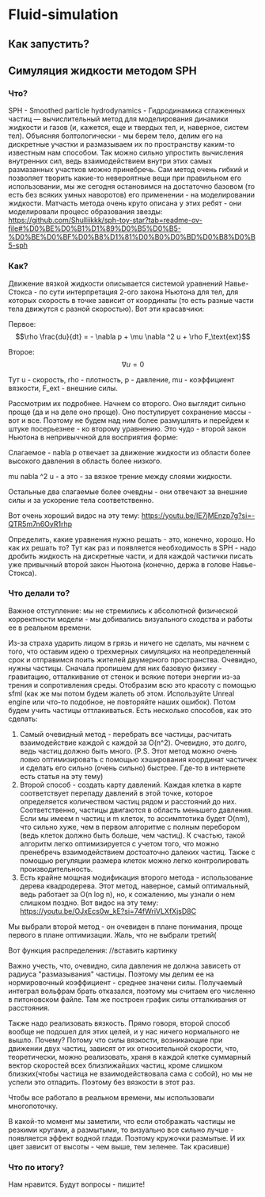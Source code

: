 # Fluid-simulation

## Как запустить?


## Симуляция жидкости методом SPH

### Что?
SPH - Smoothed particle hydrodynamics - Гидродинамика сглаженных частиц — вычислительный метод для моделирования динамики жидкости и газов (и, кажется, еще и твердых тел, и, наверное, систем тел).
Объясняя болтологически - мы берем тело, делим его на дискретные участки и размазываем их по пространству каким-то известным нам способом. Так можно сильно упростить вычисления внутренних сил, ведь взаимодействием внутри этих самых размазанных участков можно принебречь. Сам метод очень гибкий и позволяет творить какие-то невероятные вещи при правильном его использовании, мы же сегодня остановимся на достаточно базовом (то есть без всяких умных наворотов) его применении - на моделировании жидкости. Матчасть метода очень круто описана у этих ребят - они моделировали процесс образования звезды: https://github.com/Shulliikkk/sph-toy-star?tab=readme-ov-file#%D0%BE%D0%B1%D1%89%D0%B5%D0%B5-%D0%BE%D0%BF%D0%B8%D1%81%D0%B0%D0%BD%D0%B8%D0%B5-sph

### Как?
Движение вязкой жидкости описывается системой уравнений Навье-Стокса - по сути интерпретация 2-ого закона Ньютона для тел, для которых скорость в точке зависит от координаты (то есть разные части тела движутся с разной скоростью). Вот эти красавчики:

Первое:
$$\rho \frac{du}{dt} = - \nabla p + \mu \nabla ^2 u + \rho F_\text{ext}$$

Второе:
$$\nabla u = 0$$

Тут u - скорость, rho - плотность, p - давление, mu - коэффициент вязкости, F_ext - внешние силы.

Рассмотрим их подробнее. Начнем со второго. Оно выглядит сильно проще (да и на деле оно проще). Оно постулирует сохранение массы - вот и все. Поэтому не будем над ним более размушлять и перейдем к штуке посерьезнее - ко второму уравнению.
Это чудо - второй закон Ньютона в непривыччной для восприятия форме:

Слагаемое - nabla p отвечает за движение жидкости из области более высокого давления в область более низкого.

mu nabla ^2 u - а это - за вязкое трение между слоями жидкости.

Остальные два слагаемые более очевдны - они отвечают за внешние силы и за ускорение тела соответственно.

Вот очень хороший видос на эту тему: https://youtu.be/IE7jMEnzp7g?si=-QTR5m7n6OyR1rhp

Определить, какие уравнения нужно решать - это, конечно, хорошо. Но как их решать то? Тут как раз и появляется необходимость в SPH - надо дробить жидкость на дискретные части, и для каждой частички писать уже привычный второй закон Ньютона (конечно, держа в голове Навье-Стокса).

### Что делали то?
Важное отступление: мы не стремились к абсолютной физической корректности модели - мы добивались визуального сходства и работы ее в реальном времени.

Из-за страха ударить лицом в грязь и ничего не сделать, мы начнем с того, что оставим идею о трехмерных симуляциях на неопределенный срок и отправимся поить жителей двумерного пространства.
Очевидно, нужны частицы. Сначала пропишем для них базовую физику - гравитацию, отталкивание от стенок и всякие потери энергии из-за трения и сопротивления среды. Отобразим всю это красоту с помощью sfml (как же мы потом будем жалеть об этом. Используйте Unreal engine или что-то подобное, не повторяйте наших ошибок). Потом будем учить частицы оттлакиваться. Есть несколько способов, как это сделать:
  1. Самый очевидный метод - перебрать все частицы, расчитать взаимодействие каждой с каждой за O(n^2). Очевидно, это долго, ведь частиц должно быть много. (P.S. Этот метод можно очень ловко оптимизировать с помощью хэширования координат частичек и сделать его сильно (очень сильно) быстрее. Где-то в интернете есть статья на эту тему)
  2. Второй способ - создать карту давлений. Каждая клетка в карте соответствует перепаду давлений в этой точке, которое определяется количеством частиц рядом и расстояний до них. Соответственно, частицы двигаются в область меньшего давления. Если мы имеем n частиц и m клеток, то ассимптотика будет O(nm), что сильно хуже, чем в первом алгоритме с полным перебором (ведь клеток должно быть больше, чем частиц). К счастью, такой алгоритм легко оптимизируется с учетом того, что можно пренебречь взаимодействием достоаточно далеких частиц. Также с помощью регуляции размера клеток можно легко контролировать производительность.
  3. Есть крайне мощная модификация второго метода - использование дерева квадродерева. Этот метод, наверное, самый оптимальный, ведь работает за O(n log n), но, к сожалению, мы узнали о нем слишком поздно. Вот видос на эту тему: https://youtu.be/OJxEcs0w_kE?si=74fWriVLXfXjsD8C

Мы выбрали второй метод - он очевиден в плане понимания, проще первого в плане оптимизации. Жаль, что не выбрали третий(

Вот функция распределения:
//вставить картинку

Важно учесть, что, очевидно, сила давления не должна зависеть от радиуса "размазывания" частицы. Поэтому мы делим ее на нормировочный коэффициент - среднее значени силы. Получаемый интеграл вольфрам брать отказался, поэтому мы считаем его численно в питоновском файле. Там же построен график силы отталкивания от расстояния.

Также надо реализовать вязкость. Прямо говоря, второй способ вообще не подошел для этих целей, и у нас ничего нормального не вышло. Почему? Потому что силы вязкости, возникающие при движении двух частиц, зависят от их относительной скорости, что, теоретически, можно реализовать, храня в каждой клетке суммарный вектор скоростей всех близлижайших частиц, кроме слишком близких(чтобы частица не взаимодействовала сама с собой), но мы не успели это отладить. Поэтому без вязкости в этот раз. 

Чтобы все работало в реальном времени, мы использовали многопоточку.

В какой-то момент мы заметили, что если отображать частицы не резкими кругами, а размытыми, то визуально все сильно лучше - появляется эффект водной глади. Поэтому кружочки размытые. И их цвет зависит от высоты - чем выше, тем зеленее. Так красивше)

### Что по итогу?
Нам нравится. Будут вопросы - пишите!
